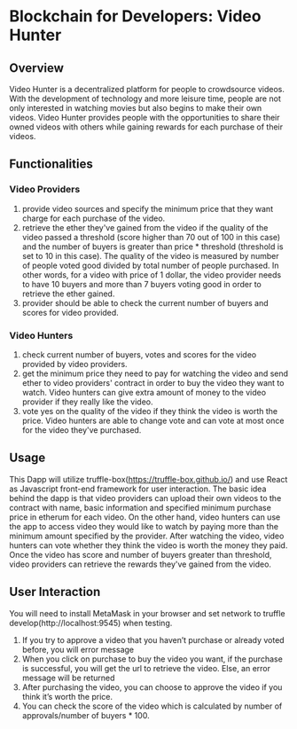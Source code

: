 # Blockchain for Developers: Video Hunter

## Overview

Video Hunter is a decentralized platform for people to crowdsource videos. With the development of technology and more leisure time, people are not only interested in watching movies but also begins to make their own videos. Video Hunter provides people with the opportunities to share their owned videos with others while gaining rewards for each purchase of their videos.

## Functionalities
### Video Providers
1. provide video sources and specify the minimum price that they want charge for each purchase of the video.
2. retrieve the ether they've gained from the video if the quality of the video passed a threshold (score higher than 70 out of 100 in this case) and the number of buyers is greater than price * threshold (threshold is set to 10 in this case). The quality of the video is measured by number of people voted good divided by total number of people purchased. In other words, for a video with price of 1 dollar, the video provider needs to have 10 buyers and more than 7 buyers voting good in order to retrieve the ether gained.
3. provider should be able to check the current number of buyers and scores for video provided.


### Video Hunters
1. check current number of buyers, votes and scores for the video provided by video providers.
2. get the minimum price they need to pay for watching the video and send ether to video providers' contract in order to buy the video they want to watch. Video hunters can give extra amount of money to the video provider if they really like the video.
3. vote yes on the quality of the video if they think the video is worth the price. Video hunters are able to change vote and can vote at most once for the video they've purchased.


## Usage
This Dapp will utilize truffle-box(https://truffle-box.github.io/) and use React as Javascript front-end framework for user interaction. The basic idea behind the dapp is that video providers can upload their own videos to the contract with name, basic information and specified minimum purchase price in etherum for each video. On the other hand, video hunters can use the app to access video they would like to watch by paying more than the minimum amount specified by the provider. After watching the video, video hunters can vote whether they think the video is worth the money they paid. Once the video has score and number of buyers greater than threshold, video providers can retrieve the rewards they've gained from the video.

## User Interaction
You will need to install MetaMask in your browser and set network to truffle develop(http://localhost:9545) when testing. 
1. If you try to approve a video that you haven’t purchase or already voted before, you will error message
2. When you click on purchase to buy the video you want, if the purchase is successful, you will get the url to retrieve the video. Else, an error message will be returned
3. After purchasing the video, you can choose to approve the video if you think it’s worth the price. 
4. You can check the score of the video which is calculated by number of approvals/number of buyers * 100. 
